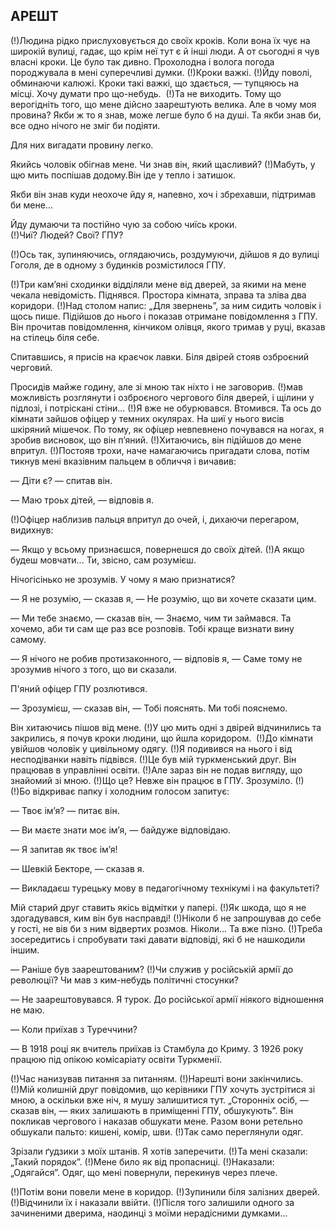 ## АРЕШТ

(!)Людина рідко прислуховується до своїх кроків. Коли вона їх чує на широкій вулиці, гадає, що крім неї тут є й інші люди. А от сьогодні я чув власні кроки. Це було так дивно.
Прохолодна і волога погода породжувала в мені суперечливі думки.
(!)Кроки важкі.
(!)Йду поволі, обминаючи калюжі. Кроки такі важкі, що здається, — тупцяюсь на місці. Хочу думати про що-небудь. 
(!)Та не виходить.
Тому що верогідніть того, що мене дійсно заарештують велика.
Але в чому моя провина?
Якби ж то я знав, може легше було б на душі.
Та якби знав би, все одно нічого не зміг би подіяти.

Для них вигадати провину легко.

Якийсь чоловік обігнав мене.
Чи знав він, який щасливий?
(!)Мабуть, у щю мить поспішав додому.Він іде у тепло і затишок.

Якби він знав куди неохоче йду я, напевно, хоч і збрехавши, підтримав би мене...

Йду думаючи та постійно чую за собою чиїсь кроки.
(!)Чиї? Людей? Свої? ГПУ?

(!)Ось так, зупиняючись, оглядаючись, роздумуючи, дійшов я до вулиці Гоголя, де в одному з будинків розмістилося ГПУ.


(!)Три кам’яні сходинки відділяли мене від дверей, за якими на мене чекала невідомість. Піднявся.
Простора кімната, зправа та зліва два коридори.
(!)Над столом напис: „Для звернень”, за ним сидить чоловік і щось пише.
Підійшов до нього і показав отримане повідомлення з ГПУ.
Він прочитав повідомлення, кінчиком олівця, якого тримав у руці, вказав на стілець біля себе.


Спитавшись, я присів на краєчок лавки.
Біля двірей стояв озброєний черговий.


Просидів майже годину, але зі мною так ніхто і не заговорив.
(!)мав можливість розглянути і озброєного чергового біля дверей, і щілини у підлозі, і потріскані стіни...
(!)Я вже не обурювався. Втомився. Та ось до кімнати зайшов офіцер у темних окулярах.
На шиї у нього висів шкіряний мішечок.
По тому, як офіцер невпевнено почувався на ногах, я зробив висновок, що він п’яний.
(!)Хитаючись, він підійшов до мене впритул.
(!)Постояв трохи, наче намагаючись пригадати слова, потім тикнув мені вказівним пальцем в обличчя і вичавив:

— Діти є? — спитав він.

— Маю троьх дітей, — відповів я.

(!)Офіцер наблизив пальця впритул до очей, і, дихаючи перегаром, видихнув:

— Якщо у всьому признаєшся, повернешся до своїх дітей.
(!)А якщо будеш мовчати...
Ти, звісно, сам розумієш.

Нічогісінько не зрозумів.
У чому я маю признатися?

— Я не розумію, — сказав я, — Не розумію, що ви хочете сказати цим.

— Ми тебе знаємо, — сказав він, — Знаємо, чим ти займався.
Та хочемо, аби ти сам ще раз все розповів.
Тобі краще визнати вину самому.

— Я нічого не робив протизаконного, — відповів я, — Саме тому не зрозумив нічого з того, що ви сказали.

П'яний офіцер ГПУ розлютився.

— Зрозумієш, — сказав він, — Тобі пояснять.
Ми тобі пояснемо.

Він хитаючись пішов від мене.
(!)У цю мить одні з двірей відчинились та закрились, я почув кроки людини, що йшла коридором. 
(!)До кімнати увійшов чоловік у цивільному одягу.
(!)Я подивився на нього і від несподіванки навіть підвівся.
(!)Це був мій туркменський друг.
Він працював в управлінні освіти.
(!)Але зараз він не подав вигляду, що знайомий зі мною.
(!)Що це? Невже він працює в ГПУ.
Зрозуміло.
(!)
(!)Бо відкриває папку і холодним голосом запитує:

— Твоє ім’я? — питає він.

— Ви маєте знати моє ім’я, — байдуже відповідаю.

— Я запитав як твоє ім’я!

— Шевкій Бекторе, — сказав я.

— Викладаєш турецьку мову в педагогічному технікумі і на факультеті?

Мій старий друг ставить якісь відмітки у папері.
(!)Як шкода, що я не здогадувався, ким він був насправді!
(!)Ніколи б не запрошував до себе у гості, не вів би з ним відвертих розмов. Ніколи... Та вже пізно.
(!)Треба зосередитись і спробувати такі давати відповіді, які б не нашкодили іншим.

— Раніше був заарештованим?
(!)Чи служив у російській армії до революції? Чи мав з ким-небудь політичні стосунки?

— Не заарештовувався.
Я турок.
До російської армії ніякого відношення не маю.

— Коли приїхав з Туреччини?

— В 1918 році як вчитель приїхав із Стамбула до Криму.
З 1926 року працюю під опікою комісаріату освіти Туркменії.

(!)Час нанизував питання за питанням.
(!)Нарешті вони закінчились.
(!)Мій колишній друг повідомив, що керівники ГПУ хочуть зустрітися зі мною, а оскільки вже ніч, я мушу залишитися тут. „Сторонніх осіб, — сказав він, — яких залишають в приміщенні ГПУ, обшукують”. Він покликав чергового і наказав обшукати мене.
Разом вони ретельно обшукали пальто: кишені, комір, шви.
(!)Так само переглянули одяг.

Зрізали ґудзики з моїх штанів.
Я хотів заперечити.
(!)Та мені сказали: „Такий порядок”.
(!)Мене било як від пропасниці.
(!)Наказали: „Одягайся”. Одяг, що мені повернули, перекинув через плече.

(!)Потім вони повели мене в коридор.
(!)Зупинили біля залізних дверей.
(!)Відчинили їх і наказали ввійти.
(!)Після того залишили одного за зачиненими дверима, наодинці з моїми нерадісними думками...
